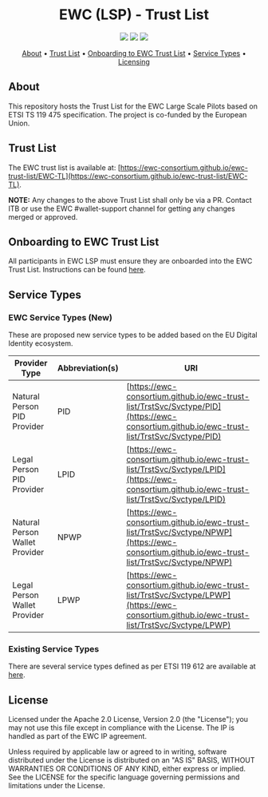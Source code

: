 <h1 align="center">
    EWC (LSP) - Trust List
</h1>

<p align="center">
    <a href="/../../commits/" title="Last Commit"><img src="https://img.shields.io/github/last-commit/EWC-consortium/ewc-trust-list?style=flat"></a>
    <a href="/../../issues" title="Open Issues"><img src="https://img.shields.io/github/issues/EWC-consortium/ewc-trust-list?style=flat"></a>
    <a href="./LICENSE" title="License"><img src="https://img.shields.io/badge/License-Apache%202.0-yellowgreen?style=flat"></a>
</p>

<p align="center">
  <a href="#about">About</a> •
  <a href="#trust-list">Trust List</a> •
  <a href="#onboarding-to-ewc-trust-list">Onboarding to EWC Trust List</a> •
  <a href="#service-types">Service Types</a> •
  <a href="#licensing">Licensing</a>
</p>

## About

This repository hosts the Trust List for the EWC Large Scale Pilots based on ETSI TS 119 475 specification. The project is co-funded by the European Union.

## Trust List

The EWC trust list is available at: [https://ewc-consortium.github.io/ewc-trust-list/EWC-TL](https://ewc-consortium.github.io/ewc-trust-list/EWC-TL).

**NOTE:** Any changes to the above Trust List shall only be via a PR. Contact ITB or use the EWC #wallet-support channel for getting any changes merged or approved.

## Onboarding to EWC Trust List

All participants in EWC LSP must ensure they are onboarded into the EWC Trust List. Instructions can be found [here](https://ewc-consortium.github.io/ewc-trust-list/ewc-trust-list-onboarding).

## Service Types

### EWC Service Types (New)

These are proposed new service types to be added based on the EU Digital Identity ecosystem. 

| Provider Type                  | Abbreviation(s) | URI                                                                                                                                          |
| ------------------------------ | --------------- | -------------------------------------------------------------------------------------------------------------------------------------------- |
| Natural Person PID Provider    | PID             | [https://ewc-consortium.github.io/ewc-trust-list/TrstSvc/Svctype/PID](https://ewc-consortium.github.io/ewc-trust-list/TrstSvc/Svctype/PID)   |
| Legal Person PID Provider      | LPID            | [https://ewc-consortium.github.io/ewc-trust-list/TrstSvc/Svctype/LPID](https://ewc-consortium.github.io/ewc-trust-list/TrstSvc/Svctype/LPID) |
| Natural Person Wallet Provider | NPWP            | [https://ewc-consortium.github.io/ewc-trust-list/TrstSvc/Svctype/NPWP](https://ewc-consortium.github.io/ewc-trust-list/TrstSvc/Svctype/NPWP) |
| Legal Person Wallet Provider   | LPWP            | [https://ewc-consortium.github.io/ewc-trust-list/TrstSvc/Svctype/LPWP](https://ewc-consortium.github.io/ewc-trust-list/TrstSvc/Svctype/LPWP) |

### Existing Service Types

There are several service types defined as per ETSI 119 612 are available at [here](https://github.com/EWC-consortium/eudi-wallet-rfcs/blob/main/ewc-rfc012-trust-mechanism.md#32-list-of-service-type-uris).

## License

Licensed under the Apache 2.0 License, Version 2.0 (the "License"); you may not use this file except in compliance with the License. The IP is handled as part of the EWC IP agreement.

Unless required by applicable law or agreed to in writing, software distributed under the License is distributed on an "AS IS" BASIS, WITHOUT WARRANTIES OR CONDITIONS OF ANY KIND, either express or implied. See the LICENSE for the specific language governing permissions and limitations under the License.
